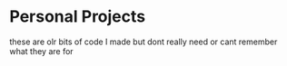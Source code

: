 # Personal Projects
these are olr bits of code I made but dont really need or cant remember what they are for 